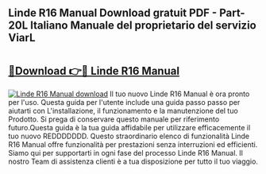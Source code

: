 ## Linde R16 Manual Download gratuit PDF - Part-20L Italiano Manuale del proprietario del servizio ViarL

# <h2><a href="http://dfbe8j.blite.top/?on=Linde+R16+Manual">🔗Download 👉🔴 Linde R16 Manual</a></h2>

[![Linde R16 Manual download](https://i.imgur.com/lujVjoI.png)](http://dfbe8j.blite.top/?on=Linde+R16+Manual)
Il tuo nuovo Linde R16 Manual è ora pronto per l'uso. Questa guida per l'utente include una guida passo passo per aiutarti con L'installazione, il funzionamento e la manutenzione del tuo Prodotto. Si prega di conservare questo manuale per riferimento futuro.Questa guida è la tua guida affidabile per utilizzare efficacemente il tuo nuovo REDDDDDDD. Questo straordinario elenco di funzionalità Linde R16 Manual offre funzionalità per prestazioni senza interruzioni ed efficienti. Siamo qui per supportarti in ogni fase del processo Linde R16 Manual. Il nostro Team di assistenza clienti è a tua disposizione per tutto il tuo viaggio.
